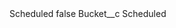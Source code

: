 <?xml version="1.0" encoding="UTF-8"?>
<CustomMetadata xmlns="http://soap.sforce.com/2006/04/metadata" xmlns:xsi="http://www.w3.org/2001/XMLSchema-instance" xmlns:xsd="http://www.w3.org/2001/XMLSchema">
    <label>Scheduled</label>
    <protected>false</protected>
    <values>
        <field>Bucket__c</field>
        <value xsi:type="xsd:string">Scheduled</value>
    </values>
</CustomMetadata>

